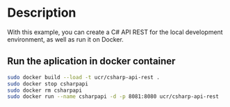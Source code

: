 # Description
With this example, you can create a C# API REST for the local development environment, as well as run it on Docker.


## Run the aplication in docker container
```bash
sudo docker build --load -t ucr/csharp-api-rest .
sudo docker stop csharpapi                                     
sudo docker rm csharpapi                                       
sudo docker run --name csharpapi -d -p 8081:8080 ucr/csharp-api-rest 
```
